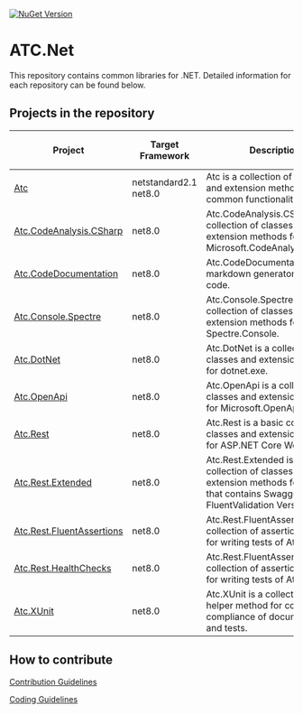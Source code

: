 [![NuGet Version](https://img.shields.io/nuget/v/atc.svg?logo=nuget&style=for-the-badge)](https://www.nuget.org/packages/atc)

# ATC.Net

This repository contains common libraries for .NET. Detailed information for each repository can be found below.

## Projects in the repository

|Project|Target Framework|Description|Docs|Nuget Download Link|
|---|---|---|---|---|
|[Atc](src/Atc)|netstandard2.1 net8.0|Atc is a collection of classes and extension methods for common functionality.|[References](docs/CodeDoc/Atc/Index.md)<br/>[References extended](docs/CodeDoc/Atc/IndexExtended.md)|[![Nuget](https://img.shields.io/nuget/dt/Atc?logo=nuget&style=for-the-badge)](https://www.nuget.org/packages/Atc)|
|[Atc.CodeAnalysis.CSharp](src/Atc.CodeAnalysis.CSharp)|net8.0|Atc.CodeAnalysis.CSharp is a collection of classes and extension methods for Microsoft.CodeAnalysis.CSharp.|[References](docs/CodeDoc/Atc.CodeAnalysis.CSharp/Index.md)<br/>[References extended](docs/CodeDoc/Atc.CodeAnalysis.CSharp/IndexExtended.md)|[![Nuget](https://img.shields.io/nuget/dt/Atc.CodeAnalysis.CSharp?logo=nuget&style=for-the-badge)](https://www.nuget.org/packages/Atc.CodeAnalysis.CSharp)|
|[Atc.CodeDocumentation](src/Atc.CodeDocumentation)|net8.0|Atc.CodeDocumentation is a markdown generator for source code.|[References](docs/CodeDoc/Atc.CodeDocumentation/Index.md)<br/>[References extended](docs/CodeDoc/Atc.CodeDocumentation/IndexExtended.md)|[![Nuget](https://img.shields.io/nuget/dt/Atc.CodeDocumentation?logo=nuget&style=for-the-badge)](https://www.nuget.org/packages/Atc.CodeDocumentation)|
|[Atc.Console.Spectre](src/Atc.Console.Spectre)|net8.0|Atc.Console.Spectre is a collection of classes and extension methods for Spectre.Console.|[References](docs/CodeDoc/Atc.Console.Spectre/Index.md)<br/>[References extended](docs/CodeDoc/Atc.Console.Spectre/IndexExtended.md)|[![Nuget](https://img.shields.io/nuget/dt/Atc.Console.Spectre?logo=nuget&style=for-the-badge)](https://www.nuget.org/packages/Atc.Console.Spectre)|
|[Atc.DotNet](src/Atc.DotNet)|net8.0|Atc.DotNet is a collection of classes and extension methods for dotnet.exe.|[References](docs/CodeDoc/Atc.DotNet/Index.md)<br/>[References extended](docs/CodeDoc/Atc.DotNet/IndexExtended.md)|[![Nuget](https://img.shields.io/nuget/dt/Atc.DotNet?logo=nuget&style=for-the-badge)](https://www.nuget.org/packages/Atc.DotNet)|
|[Atc.OpenApi](src/Atc.OpenApi)|net8.0|Atc.OpenApi is a collection of classes and extension methods for Microsoft.OpenApi.|[References](docs/CodeDoc/Atc.OpenApi/Index.md)<br/>[References extended](docs/CodeDoc/Atc.OpenApi/IndexExtended.md)|[![Nuget](https://img.shields.io/nuget/dt/Atc.OpenApi?logo=nuget&style=for-the-badge)](https://www.nuget.org/packages/Atc.OpenApi)|
|[Atc.Rest](src/Atc.Rest)|net8.0|Atc.Rest is a basic collection of classes and extension methods for ASP.NET Core WebApi.|[References](docs/CodeDoc/Atc.Rest/Index.md)<br/>[References extended](docs/CodeDoc/Atc.Rest/IndexExtended.md)|[![Nuget](https://img.shields.io/nuget/dt/Atc.Rest?logo=nuget&style=for-the-badge)](https://www.nuget.org/packages/Atc.Rest)|
|[Atc.Rest.Extended](src/Atc.Rest.Extended)|net8.0|Atc.Rest.Extended is a collection of classes and extension methods for Atc.Rest, that contains SwaggerUI, FluentValidation Versioning etc.|[References](docs/CodeDoc/Atc.Rest.Extended/Index.md)<br/>[References extended](docs/CodeDoc/Atc.Rest.Extended/IndexExtended.md)|[![Nuget](https://img.shields.io/nuget/dt/Atc.Rest.Extended?logo=nuget&style=for-the-badge)](https://www.nuget.org/packages/Atc.Rest.Extended)|
|[Atc.Rest.FluentAssertions](src/Atc.Rest.FluentAssertions)|net8.0|Atc.Rest.FluentAssertions is a collection of assertion helpers for writing tests of Atc types.|[References](docs/CodeDoc/Atc.Rest.FluentAssertions/Index.md)<br/>[References extended](docs/CodeDoc/Atc.Rest.FluentAssertions/IndexExtended.md)|[![Nuget](https://img.shields.io/nuget/dt/Atc.Rest.FluentAssertions?logo=nuget&style=for-the-badge)](https://www.nuget.org/packages/Atc.Rest.FluentAssertions)|
|[Atc.Rest.HealthChecks](src/Atc.Rest.HealthChecks)|net8.0|Atc.Rest.FluentAssertions is a collection of assertion helpers for writing tests of Atc types.|[References](docs/CodeDoc/Atc.Rest.FluentAssertions/Index.md)<br/>[References extended](docs/CodeDoc/Atc.Rest.HealthChecks/IndexExtended.md)|[![Nuget](https://img.shields.io/nuget/dt/Atc.Rest.HealthChecks?logo=nuget&style=for-the-badge)](https://www.nuget.org/packages/Atc.Rest.HealthChecks)|
|[Atc.XUnit](src/Atc.XUnit)|net8.0|Atc.XUnit is a collection of helper method for code compliance of documentation and tests.|[References](docs/CodeDoc/Atc.XUnit/Index.md)<br/>[References extended](docs/CodeDoc/Atc.XUnit/IndexExtended.md)|[![Nuget](https://img.shields.io/nuget/dt/Atc.XUnit?logo=nuget&style=for-the-badge)](https://www.nuget.org/packages/Atc.XUnit)|

## How to contribute

[Contribution Guidelines](https://atc-net.github.io/introduction/about-atc#how-to-contribute)

[Coding Guidelines](https://atc-net.github.io/introduction/about-atc#coding-guidelines)
